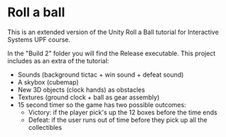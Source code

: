 # Roll a ball

This is an extended version of the Unity Roll a Ball tutorial for Interactive Systems UPF course.

In the "Build 2" folder you will find the Release executable. This project includes as an extra of the tutorial:

  - Sounds (background tictac + win sound + defeat sound)
  - A skybox (cubemap)
  - New 3D objects (clock hands) as obstacles
  - Textures (ground clock + ball as gear assembly)
  - 15 second timer so the game has two possible outcomes:
    - Victory: if the player pick's up the 12 boxes before the time ends
    - Defeat: if the user runs out of time before they pick up all the collectibles
